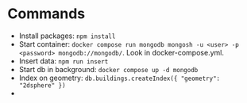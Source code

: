 # Commands

* Install packages: `npm install` 
* Start container: `docker compose run mongodb mongosh -u <user> -p <password> mongodb://mongodb/`. Look in docker-compose.yml.
* Insert data: `npm run insert`
* Start db in background: `docker compose up -d mongodb `
* Index on geometry: `db.buildings.createIndex({ "geometry": "2dsphere" })`
* 

